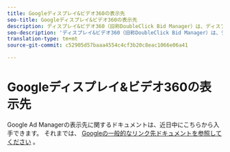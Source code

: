 ```yaml
---
title: Googleディスプレイ&ビデオ360の表示先
seo-title: Googleディスプレイ&ビデオ360の表示先
description: ディスプレイ&ビデオ360（旧称DoubleClick Bid Manager）は、ディスプレイ、ビデオ、モバイルの在庫ソースにわたって、ターゲット化されたデジタルキャンペーンとオーディエンスの再ターゲット化を実行するツールです。
seo-description: 'ディスプレイ&ビデオ360（旧称DoubleClick Bid Manager）は、ディスプレイ、ビデオ、モバイルの在庫ソースにわたって、ターゲット化されたデジタルキャンペーンとオーディエンスの再ターゲット化を実行するツールです。 '
translation-type: tm+mt
source-git-commit: c52905d57baaa4554c4cf3b20c8eac1066e06a41

---
```



# Googleディスプレイ&amp;ビデオ360の表示先

Google Ad Managerの表示先に関するドキュメントは、近日中にこちらから入手できます。 それまでは、 [Googleの一般的なリンク先ドキュメントを参照してください](/help/rtcdp/destinations/google-destination.md) 。
